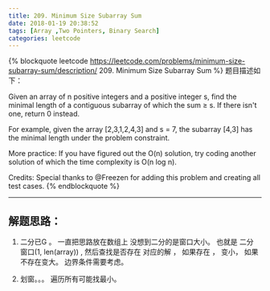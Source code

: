 ```yaml
---
title: 209. Minimum Size Subarray Sum
date: 2018-01-19 20:38:52
tags: [Array ,Two Pointers, Binary Search]
categories: leetcode
---
```



{% blockquote  leetcode https://leetcode.com/problems/minimum-size-subarray-sum/description/ 209. Minimum Size Subarray Sum %}
题目描述如下：

Given an array of n positive integers and a positive integer s, find the minimal length of a contiguous subarray of which the sum ≥ s. If there isn't one, return 0 instead.

For example, given the array [2,3,1,2,4,3] and s = 7,
the subarray [4,3] has the minimal length under the problem constraint.

More practice:
If you have figured out the O(n) solution, try coding another solution of which the time complexity is O(n log n).

Credits:
Special thanks to @Freezen for adding this problem and creating all test cases.
{% endblockquote %}

---

## 解题思路：

1. 二分已G 。 一直把思路放在数组上 没想到二分的是窗口大小。 也就是 二分 窗口(1, len(array)) , 然后查找是否存在 对应的解 ， 如果存在 ， 变小， 如果不存在变大。 边界条件需要考虑。

2. 划窗。。。 遍历所有可能找最小。